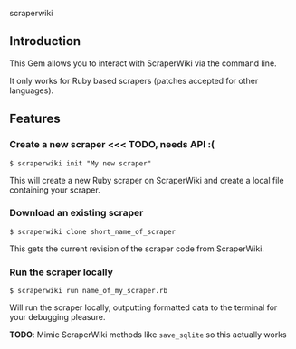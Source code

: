 scraperwiki

## Introduction

This Gem allows you to interact with ScraperWiki via the command line.

It only works for Ruby based scrapers (patches accepted for other languages).

## Features

### Create a new scraper <<< TODO, needs API :(

    $ scraperwiki init "My new scraper"

This will create a new Ruby scraper on ScraperWiki and create a local file
containing your scraper.

### Download an existing scraper

    $ scraperwiki clone short_name_of_scraper

This gets the current revision of the scraper code from ScraperWiki.

### Run the scraper locally

    $ scraperwiki run name_of_my_scraper.rb

Will run the scraper locally, outputting formatted data to the terminal for
your debugging pleasure.

**TODO**: Mimic ScraperWiki methods like `save_sqlite` so this actually works
